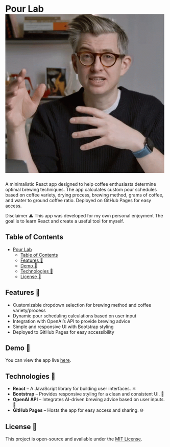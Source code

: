 # Pour Lab ![alt text](image.png)

A minimalistic React app designed to help coffee enthusiasts determine optimal brewing techniques. The app calculates custom pour schedules based on coffee variety, drying process, brewing method, grams of coffee, and water to ground coffee ratio. Deployed on GitHub Pages for easy access.

Disclaimer ⚠️
This app was developed for my own personal enjoyment 
The goal is to learn React and create a useful tool for myself.  

## Table of Contents

- [Pour Lab ](#pour-lab-)
  - [Table of Contents](#table-of-contents)
  - [Features 🧩](#features-)
  - [Demo 👀](#demo-)
  - [Technologies 🚀](#technologies-)
  - [License 📜](#license-)

## Features 🧩

- Customizable dropdown selection for brewing method and coffee variety/process
- Dynamic pour scheduling calculations based on user input
- Integration with OpenAI’s API to provide brewing advice
- Simple and responsive UI with Bootstrap styling
- Deployed to GitHub Pages for easy accessibility

## Demo 👀

You can view the app live [here](https://nosarabs.github.io/pour-lab-app).

## Technologies 🚀

- **React** – A JavaScript library for building user interfaces. ⚛️
- **Bootstrap** – Provides responsive styling for a clean and consistent UI. 🎨
- **OpenAI API** – Integrates AI-driven brewing advice based on user inputs. 🤖
- **GitHub Pages** – Hosts the app for easy access and sharing. 🌐

## License 📜

This project is open-source and available under the [MIT License](LICENSE).


